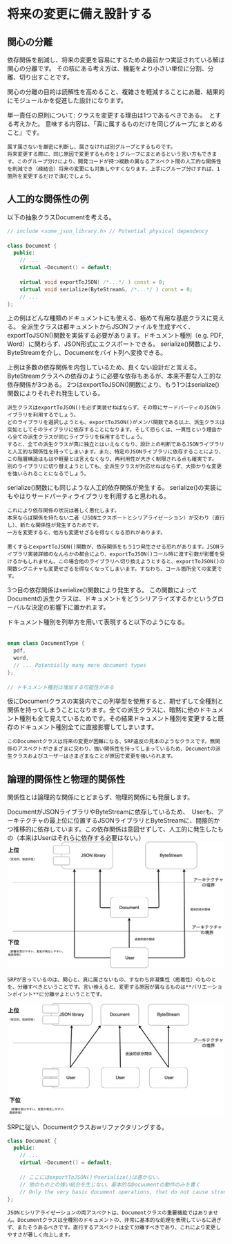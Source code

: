 # 将来の変更に備え設計する

## 関心の分離
依存関係を削減し、将来の変更を容易にするための最前かつ実証されている解は関心の分離です。
その核にある考え方は、機能をより小さい単位に分割、分離、切り出すことです。

関心の分離の目的は読解性を高めること、複雑さを軽減することにあ離、結果的にモジュールかを促進した設計になります。

単一責任の原則について: 
クラスを変更する理由は1つであるべきである。　とする考えかた。
意味する内容は、「真に属するものだけを同じグループにまとめること』です。
```
属す属さないを厳密に判断し、属さなければ別グループとするものです。
将来変更する際に、同じ原因で変更するものを１グループにまとめるという言い方もできます。このグループ分けにより、開発コードが持つ複数の異なるアスペクト間の人工的な関係性を削減でき（疎結合）将来の変更にも対象しやすくなります。上手にグループ分けすれば、1箇所を変更するだけで済むでしょう。
```

## 人工的な関係性の例
以下の抽象クラスDocumentを考える。

```C++
// include <some_json_library.h> // Potential physical dependency

class Document {
  public: 
    // ...
    virtual ~Document() = default;

    virtual void exportToJSON( /*...*/ ) const = 0;
    virtual void serialize(ByteStream&, /*...*/ ) const = 0;
    // ...
};
```
上の例はどんな種類のドキュメントにも使える、極めて有用な基底クラスに見える。
全派生クラスは都キュメントからJSONファイルを生成すべく、exportToJSON()関数を実装する必要があります。ドキュメント種別（e.g. PDF, Word）に関わらず、JSON形式にエクスポートできる。
serialize()関数により、ByteStreamを介し、Documentをバイト列へ変換できる。

上例は多数の依存関係を内包しているため、良くない設計だと言える。
ByteStreamクラスへの依存のように必要な依存もあるが、本来不要な人工的な依存関係が3つある。
2つはexportToJSON()関数により、もう1つはserialize()関数によりそれぞれ発生している。

```
派生クラスはexportToJSON()を必ず実装せねばならず、その際にサードパーティのJSONライブラリを利用するでしょう。
どのライブラリを選択しようとも、exportToJSON()がメンバ関数である以上、派生クラスは突如としてそのライブラリに依存することになります。そして恐らくは、一貫性という理由から全ての派生クラスが同じライブラリを採用するでしょう。
すると、全ての派生クラスが真に独立とはいえなくなり、設計上の判断であるJSONライブラリと人工的な関係性を持ってしまいます。また、特定のJSONライブラリに依存することにより、この階層構造はもはや軽量とは言えなくなり、再利用性が大きく制限される点も確実です。
別のライブラリに切り替えようとしても、全派生クラスが対応せねばならず、大掛かりな変更を強いられることになるでしょう。
```

serialize()関数にも同じような人工的依存関係が発生する。
serialize()の実装にもやはりサードパーティライブラリを利用すると思われる。

```
これにより依存関係の状況は著しく悪化します。
本来ならば関係を持たない二者（JSONエクスポートとシリアライゼーション）が交わり（直行し）、新たな関係性が発生するためです。
一方を変更すると、他方も変更せざるを得なくなる恐れがあります。

悪くするとexportToJSON()関数が、依存関係をもう1つ発生させる恐れがあります。JSONライブラリ実装詳細のなんらかの都合により、exportToJSON()コール時に渡す引数が影響を受けるかもしれません。この場合他のライブラリへ切り換えようとすると、exportToJSON()の関数シグニチャも変更せざるを得なくなってしまいます。すなわち、コール箇所全ての変更です。
```

3つ目の依存関係はserialize()関数により発生する。
この関数によってDocumentの派生クラスは、ドキュメントをどうシリアライズするかというグローバルな決定の影響下に置かれます。

ドキュメント種別を列挙方を用いて表現すると以下のようになる。
```C++

enum class DocumentType {
  pdf,
  word,
  // ... Potentially many more document types
};

// ドキュメント種別は増加する可能性がある
```

仮にDocumentクラスの実装内でこの列挙型を使用すると、期せずして全種別と関係を持ってしまうことになります。全ての派生クラスに、暗黙に他のドキュメント種別も全て見えているためです。その結果ドキュメント種別を変更すると既存のドキュメント種別全てに直接影響してしまいます。

```
このDocumentクラスは将来の変更が困難になる、SRP違反の見本のようなクラスです。無関係のアスペクトがさまざまに交わり、強い関係性を持ってしまっているため、Documentの派生クラスおよびユーザーはさまざまなことが原因で変更を強いられます。
```

## 論理的関係性と物理的関係性
関係性とは論理的な関係にとどまらず、物理的関係にも発展します。

DocumentがJSONライブラリやByteStreamに依存しているため、　Userも、アーキテクチャの最上位に位置するJSONライブラリとByteStreamに、間接的かつ推移的に依存しています。この依存関係は意図せずして、人工的に発生したもの（本来はUserはそれらに依存する必要はない。）
![](/ch1/1.ソフトウェア設計の重要性を理解する/guid2/before.drawio.png)

```
SRPが言っているのは、関心と、真に属さないもの、すなわち非凝集性（癒着性）のものとを、分離すべきということです。言い換えると、変更する原因が異なるものは**バリエーションポイント**に分離せよということです。
```
![](/ch1/1.ソフトウェア設計の重要性を理解する/guid2/after.drawio.png)

SRPに従い、Documentクラスおwリファクタリングする。
```C++
class Document {
  public:
    // ...
    virtual ~Document() = default;

    // ここにはexportToJSON()やserialize()は書かない。
    // 他のものとの強い結合を生じない、基本的なDocuumentの動作のみを書く
    // Only the very basic document operations, that do not cause strong coupling, remain
};
```

```
JSONとシリアライゼーションの両アスペクトは、Documentクラスの重要機能ではありません。Documentクラスは全種別のドキュメントの、非常に基本的な処理を表現しているに過ぎず、またそうあるべきです。直行するアスペクトは全て分離すべきであり、これにより変更しやすさが著しく向上します。
```

